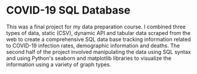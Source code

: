 # COVID-19 SQL Database 

This was a final project for my data preparation course. I combined three types of data, static (CSV), dynamic API and tabular data scraped from the web to create a comprehensive SQL data base tracking information related to COVID-19 infection rates, demographic information and deaths. The second half of the project involved manipulating the data using SQL syntax and using Python's seaborn and matplotlib libraries to visualize the information using a variety of graph types. 
